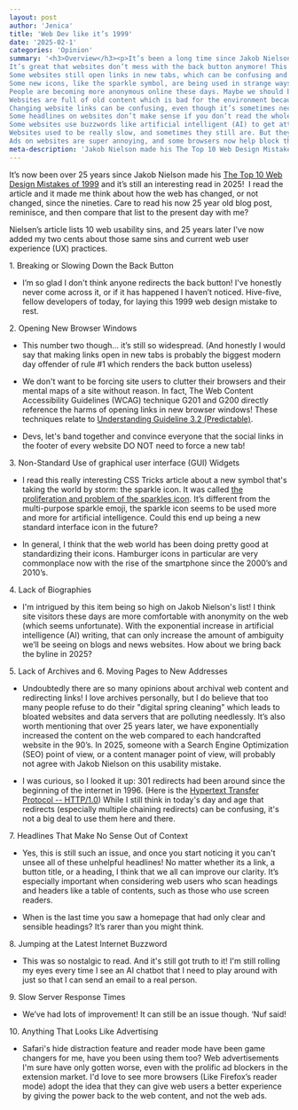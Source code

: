 ```yaml
---
layout: post
author: 'Jenica'
title: 'Web Dev like it’s 1999'
date: '2025-02-1'
categories: 'Opinion'
summary: '<h3>Overview</h3><p>It’s been a long time since Jakob Nielson made his <a href="https://www.nngroup.com/articles/the-top-ten-web-design-mistakes-of-1999/">The Top 10 Web Design Mistakes of 1999</a> article. I read the article, and wanted to share my thoughts about his 10 design mistakes. Mostly, this is comparing the same mistakes to the things I see today. Each bullet point it taken from the article, but the thoughts underneath it are my own.</p><ol><li>Breaking or Slowing Down the Back Button <br>
It’s great that websites don’t mess with the back button anymore! This used to be a big mistake on websites, but now it’s much better.</li> <li>Opening New Browser Windows<br>
Some websites still open links in new tabs, which can be confusing and messy. We should stop making everything open in a new tab, like social media links in the footer. It’s better to keep things simple!</li><li>Using Non-Standard Icons<br>
Some new icons, like the sparkle symbol, are being used in strange ways which could confuse people. We’ve gotten better at using standard icons, like the hamburger menu for navigation.</li><li>Lack of Biographies<br>
People are becoming more anonymous online these days. Maybe we should bring back showing who wrote articles, like in the good old days!</li><li>Lack of Archives<br>
Websites are full of old content which is bad for the environment because it uses up too much space on servers. But, it’s still important to consider keeping old content sometimes.</li><li>Moving Pages to New URLs<br>
Changing website links can be confusing, even though it’s sometimes necessary. But it’s better when links stay the same so people don’t get lost.</li><li>Headlines That Make No Sense Out of Context<br>
Some headlines on websites don’t make sense if you don’t read the whole article. This is still a problem because it can confuse people, especially those who use tools to read websites out loud.</li><li>Jumping at the Latest Internet Buzzword<br>
Some websites use buzzwords like artificial intelligent (AI) to get attention, but it often turns out to be pointless. It’s just to make you click, even if the AI isn’t useful at all.</li><li>Slow Server Response Times<br>
Websites used to be really slow, and sometimes they still are. But they’ve gotten much better!</li><li>Anything That Looks Like Advertising<br>
Ads on websites are super annoying, and some browsers now help block them. It would be great if all browsers did that, so we can enjoy the content without being bothered by ads.</li></ol>'
meta-description: 'Jakob Nielson made his The Top 10 Web Design Mistakes of 1999 article and I wanted to share my modern thoughts about it!'
---
```


It’s now been over 25 years since Jakob Nielson made his [The Top 10 Web Design Mistakes of 1999](https://www.nngroup.com/articles/the-top-ten-web-design-mistakes-of-1999/) and it’s still an interesting read in 2025!  I read the article and it made me think about how the web has changed, or not changed, since the nineties. Care to read his now 25 year old blog post, reminisce, and then compare that list to the present day with me?

Nielsen’s article lists 10 web usability sins, and 25 years later I’ve now added my two cents about those same sins and current web user experience (UX) practices.

1\. Breaking or Slowing Down the Back Button

*   I’m so glad I don't think anyone redirects the back button! I've honestly never come across it, or if it has happened I haven’t noticed. Hive-five, fellow developers of today, for laying this 1999 web design mistake to rest.
    

2\. Opening New Browser Windows

*   This number two though... it’s still so widespread. (And honestly I would say that making links open in new tabs is probably the biggest modern day offender of rule #1 which renders the back button useless) 
    
*   We don't want to be forcing site users to clutter their browsers and their mental maps of a site without reason. In fact, The Web Content Accessibility Guidelines (WCAG) technique G201 and G200 directly reference the harms of opening links in new browser windows! These techniques relate to [Understanding Guideline 3.2 (Predictable)](https://www.w3.org/TR/2016/NOTE-UNDERSTANDING-WCAG20-20161007/consistent-behavior.html).
    
*   Devs, let's band together and convince everyone that the social links in the footer of every website DO NOT need to force a new tab!
    

3\. Non-Standard Use of graphical user interface (GUI) Widgets

*   I read this really interesting CSS Tricks article about a new symbol that's taking the world by storm: the sparkle icon. It was called [the proliferation and problem of the sparkles icon](https://css-tricks.com/the-proliferation-and-problem-of-the-sparkles-icon/). It’s different from the multi-purpose sparkle emoji, the sparkle icon seems to be used more and more for artificial intelligence. Could this end up being a new standard interface icon in the future?
    
*   In general, I think that the web world has been doing pretty good at standardizing their icons. Hamburger icons in particular are very commonplace now with the rise of the smartphone since the 2000’s and 2010’s. 
    

4\. Lack of Biographies

*   I'm intrigued by this item being so high on Jakob Nielson's list! I think site visitors these days are more comfortable with anonymity on the web (which seems unfortunate). With the exponential increase in artificial intelligence (AI) writing, that can only increase the amount of ambiguity we’ll be seeing on blogs and news websites. How about we bring back the byline in 2025? 
    

5\. Lack of Archives and 6. Moving Pages to New Addresses

*   Undoubtedly there are so many opinions about archival web content and redirecting links! I love archives personally, but I do believe that too many people refuse to do their "digital spring cleaning" which leads to bloated websites and data servers that are polluting needlessly. It’s also worth mentioning that over 25 years later, we have exponentially increased the content on the web compared to each handcrafted website in the 90’s. In 2025, someone with a Search Engine Optimization (SEO) point of view, or a content manager point of view, will probably not agree with Jakob Nielson on this usability mistake.
    
*   I was curious, so I looked it up: 301 redirects had been around since the beginning of the internet in 1996. (Here is the [Hypertext Transfer Protocol -- HTTP/1.0](https://www.w3.org/Protocols/HTTP/1.0/spec.html#Code3xx)) While I still think in today's day and age that redirects (especially multiple chaining redirects) can be confusing, it's not a big deal to use them here and there.
    

7\. Headlines That Make No Sense Out of Context

*   Yes, this is still such an issue, and once you start noticing it you can't unsee all of these unhelpful headlines! No matter whether its a link, a button title, or a heading, I think that we all can improve our clarity. It’s especially important when considering web users who scan headings and headers like a table of contents, such as those who use screen readers.
    

*   When is the last time you saw a homepage that had only clear and sensible headings? It’s rarer than you might think.
    

8\. Jumping at the Latest Internet Buzzword

*   This was so nostalgic to read. And it's still got truth to it! I'm still rolling my eyes every time I see an AI chatbot that I need to play around with just so that I can send an email to a real person. 
    

9\. Slow Server Response Times

*   We’ve had lots of improvement! It can still be an issue though. ‘Nuf said!
    

10\. Anything That Looks Like Advertising

*   Safari's hide distraction feature and reader mode have been game changers for me, have you been using them too? Web advertisements I'm sure have only gotten worse, even with the prolific ad blockers in the extension market. I'd love to see more browsers (Like Firefox’s reader mode) adopt the idea that they can give web users a better experience by giving the power back to the web content, and not the web ads.
